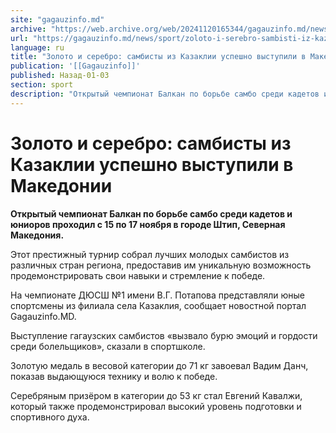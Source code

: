 ```yaml
---
site: "gagauzinfo.md"
archive: "https://web.archive.org/web/20241120165344/gagauzinfo.md/news/sport/zoloto-i-serebro-sambisti-iz-kazaklii-uspeshno-vistupili-v-makedonii"
url: "https://gagauzinfo.md/news/sport/zoloto-i-serebro-sambisti-iz-kazaklii-uspeshno-vistupili-v-makedonii"
language: ru
title: "Золото и серебро: самбисты из Казаклии успешно выступили в Македонии"
publication: '[[Gagauzinfo]]'
published: Назад-01-03
section: sport
description: "Открытый чемпионат Балкан по борьбе самбо среди кадетов и юниоров проходил с 15 по 17 ноября в городе Штип, Северная Македония."
---
```


# Золото и серебро: самбисты из Казаклии успешно выступили в Македонии

**Открытый чемпионат Балкан по борьбе самбо среди кадетов и юниоров проходил с 15 по 17 ноября в городе Штип, Северная Македония.**

Этот престижный турнир собрал лучших молодых самбистов из различных стран региона, предоставив им уникальную возможность продемонстрировать свои навыки и стремление к победе.

На чемпионате ДЮСШ №1 имени В.Г. Потапова представляли юные спортсмены из филиала села Казаклия, сообщает новостной портал Gagauzinfo.MD.

Выступление гагаузских самбистов «вызвало бурю эмоций и гордости среди болельщиков», сказали в спортшколе.

Золотую медаль в весовой категории до 71 кг завоевал Вадим Данч, показав выдающуюся технику и волю к победе.

Серебряным призёром в категории до 53 кг стал Евгений Кавалжи, который также продемонстрировал высокий уровень подготовки и спортивного духа.